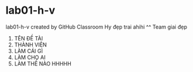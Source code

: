 # lab01-h-v
lab01-h-v created by GitHub Classroom
Hy đẹp trai ahihi ^^ 
Team giai đẹp
1. TÊN ĐỀ TÀI
2. THÀNH VIÊN
3. LÀM CÁI GÌ
4. LÀM CHO AI
5. LÀM THẾ NÀO
HHHHH
